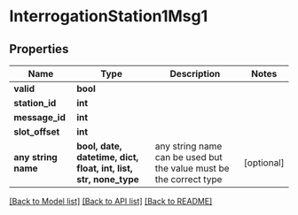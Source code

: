 # InterrogationStation1Msg1


## Properties
Name | Type | Description | Notes
------------ | ------------- | ------------- | -------------
**valid** | **bool** |  | 
**station_id** | **int** |  | 
**message_id** | **int** |  | 
**slot_offset** | **int** |  | 
**any string name** | **bool, date, datetime, dict, float, int, list, str, none_type** | any string name can be used but the value must be the correct type | [optional]

[[Back to Model list]](../README.md#documentation-for-models) [[Back to API list]](../README.md#documentation-for-api-endpoints) [[Back to README]](../README.md)


